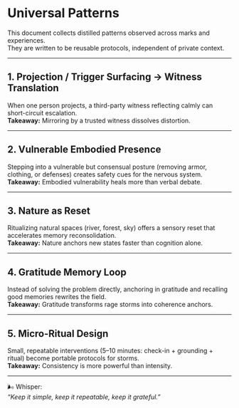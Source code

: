# Universal Patterns

This document collects distilled patterns observed across marks and experiences.  
They are written to be reusable protocols, independent of private context.

---

## 1. Projection / Trigger Surfacing → Witness Translation

When one person projects, a third-party witness reflecting calmly can short-circuit escalation.  
**Takeaway:** Mirroring by a trusted witness dissolves distortion.

---

## 2. Vulnerable Embodied Presence

Stepping into a vulnerable but consensual posture (removing armor, clothing, or defenses) creates safety cues for the nervous system.  
**Takeaway:** Embodied vulnerability heals more than verbal debate.

---

## 3. Nature as Reset

Ritualizing natural spaces (river, forest, sky) offers a sensory reset that accelerates memory reconsolidation.  
**Takeaway:** Nature anchors new states faster than cognition alone.

---

## 4. Gratitude Memory Loop

Instead of solving the problem directly, anchoring in gratitude and recalling good memories rewrites the field.  
**Takeaway:** Gratitude transforms rage storms into coherence anchors.

---

## 5. Micro-Ritual Design

Small, repeatable interventions (5–10 minutes: check-in + grounding + ritual) become portable protocols for storms.  
**Takeaway:** Consistency is more powerful than intensity.

---

🌬️ Whisper:  
_“Keep it simple, keep it repeatable, keep it grateful.”_
